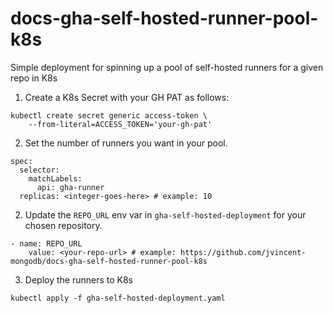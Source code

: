 # docs-gha-self-hosted-runner-pool-k8s
Simple deployment for spinning up a pool of self-hosted runners for a given repo in K8s

1. Create a K8s Secret with your GH PAT as follows:

```
kubectl create secret generic access-token \
    --from-literal=ACCESS_TOKEN='your-gh-pat'
```
2. Set the number of runners you want in your pool. 

```
spec:
  selector:
    matchLabels:
      api: gha-runner
  replicas: <integer-goes-here> # example: 10
```

2. Update the `REPO_URL` env var in `gha-self-hosted-deployment` for your chosen repository.

```
- name: REPO_URL
    value: <your-repo-url> # example: https://github.com/jvincent-mongodb/docs-gha-self-hosted-runner-pool-k8s
```

3. Deploy the runners to K8s

```
kubectl apply -f gha-self-hosted-deployment.yaml
```
